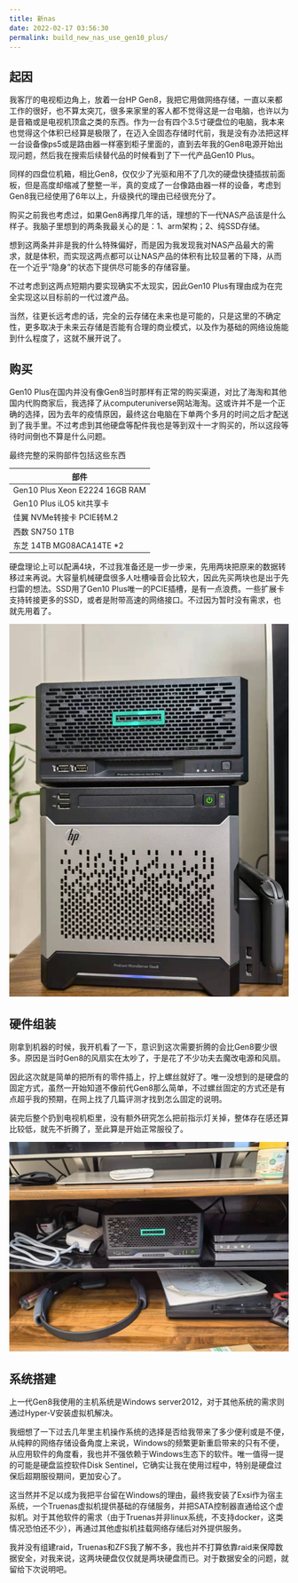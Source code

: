 ```yaml
---
title: 新nas
date: 2022-02-17 03:56:30
permalink: build_new_nas_use_gen10_plus/
---
```


## 起因

我客厅的电视柜边角上，放着一台HP Gen8，我把它用做网络存储，一直以来都工作的很好，也不算太突兀，很多来家里的客人都不觉得这是一台电脑，也许以为是音箱或是电视机顶盒之类的东西。作为一台有四个3.5寸硬盘位的电脑，我本来也觉得这个体积已经算是极限了，在迈入全固态存储时代前，我是没有办法把这样一台设备像ps5或是路由器一样塞到柜子里面的，直到去年我的Gen8电源开始出现问题，然后我在搜索后续替代品的时候看到了下一代产品Gen10 Plus。

同样的四盘位机箱，相比Gen8，仅仅少了光驱和用不了几次的硬盘快捷插拔前面板，但是高度却缩减了整整一半，真的变成了一台像路由器一样的设备，考虑到Gen8我已经使用了6年以上，升级换代的理由已经很充分了。

购买之前我也考虑过，如果Gen8再撑几年的话，理想的下一代NAS产品该是什么样子。我脑子里想到的两条我最关心的是：1、arm架构；2、纯SSD存储。

想到这两条并非是我的什么特殊偏好，而是因为我发现我对NAS产品最大的需求，就是体积，而实现这两点都可以让NAS产品的体积有比较显著的下降，从而在一个近乎“隐身”的状态下提供尽可能多的存储容量。

不过考虑到这两点短期内要实现确实不太现实，因此Gen10 Plus有理由成为在完全实现这以目标前的一代过渡产品。

当然，往更长远考虑的话，完全的云存储在未来也是可能的，只是这里的不确定性，更多取决于未来云存储是否能有合理的商业模式，以及作为基础的网络设施能到什么程度了，这就不展开说了。

## 购买

Gen10 Plus在国内并没有像Gen8当时那样有正常的购买渠道，对比了海淘和其他国内代购商家后，我选择了从computeruniverse网站海淘。这或许并不是一个正确的选择，因为去年的疫情原因，最终这台电脑在下单两个多月的时间之后才配送到了我手里。不过考虑到其他硬盘等配件我也是等到双十一才购买的，所以这段等待时间倒也不算是什么问题。

最终完整的采购部件包括这些东西

| 部件                            |
| ------------------------------- |
| Gen10 Plus Xeon  E2224 16GB RAM |
| Gen10 Plus iLO5 kit共享卡       |
| 佳翼 NVMe转接卡 PCIE转M.2       |
| 西数 SN750 1TB                  |
| 东芝 14TB MG08ACA14TE  *2       |

硬盘理论上可以配满4块，不过我准备还是一步一步来，先用两块把原来的数据转移过来再说。大容量机械硬盘很多人吐槽噪音会比较大，因此先买两块也是出于先扫雷的想法。SSD用了Gen10 Plus唯一的PCIE插槽，是有一点浪费。一些扩展卡支持转接更多的SSD，或者是附带高速的网络接口。不过因为暂时没有需求，也就先用着了。

![gen8_gen10p_compare](16_build_new_nas_use_gen10_plus/gen8_gen10p_compare.jpeg "拆箱后与Gen8的简单对比，非常显著的体积下降。")

## 硬件组装

刚拿到机器的时候，我开机看了一下，意识到这次需要折腾的会比Gen8要少很多。原因是当时Gen8的风扇实在太吵了，于是花了不少功夫去魔改电源和风扇。

因此这次就是简单的把所有的零件插上，拧上螺丝就好了。唯一没想到的是硬盘的固定方式，虽然一开始知道不像前代Gen8那么简单，不过螺丝固定的方式还是有点超乎我的预期，在网上找了几篇评测才找到怎么固定的说明。

装完后整个扔到电视机柜里，没有额外研究怎么把前指示灯关掉，整体存在感还算比较低，就先不折腾了，至此算是开始正常服役了。

![gen10p_deploy](16_build_new_nas_use_gen10_plus/gen10p_deploy.jpeg)

## 系统搭建

上一代Gen8我使用的主机系统是Windows server2012，对于其他系统的需求则通过Hyper-V安装虚拟机解决。

我细想了一下过去几年里主机操作系统的选择是否给我带来了多少便利或是不便，从纯粹的网络存储设备角度上来说，Windows的频繁更新重启带来的只有不便，从应用软件的角度看，我也并不强依赖于Windows生态下的软件。唯一值得一提的可能是硬盘监控软件Disk Sentinel，它确实让我在使用过程中，特别是硬盘过保后超期服役期间，更加安心了。

这当然并不足以成为我把平台留在Windows的理由，最终我安装了Exsi作为宿主系统，一个Truenas虚拟机提供基础的存储服务，并把SATA控制器直通给这个虚拟机。对于其他软件的需求（由于Truenas并非linux系统，不支持docker，这类情况恐怕还不少），再通过其他虚拟机挂载网络存储后对外提供服务。

我并没有组建raid，Truenas和ZFS我了解不多，我也并不打算依靠raid来保障数据安全，对我来说，这两块硬盘仅仅就是两块硬盘而已。对于数据安全的问题，就留给下次说明吧。
